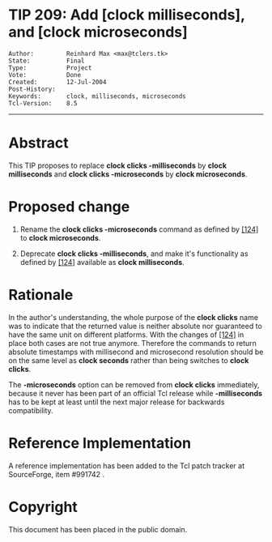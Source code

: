 # TIP 209: Add [clock milliseconds], and [clock microseconds]
	Author:         Reinhard Max <max@tclers.tk>
	State:          Final
	Type:           Project
	Vote:           Done
	Created:        12-Jul-2004
	Post-History:   
	Keywords:       clock, milliseconds, microseconds
	Tcl-Version:    8.5
-----

# Abstract

This TIP proposes to replace **clock clicks -milliseconds** by
**clock milliseconds** and **clock clicks -microseconds** by
**clock microseconds**.

# Proposed change

 1. Rename the **clock clicks -microseconds** command as defined by [[124]](124.md) to
    **clock microseconds**.

 2. Deprecate **clock clicks -milliseconds**, and make it's functionality as
    defined by [[124]](124.md) available as **clock milliseconds**.

# Rationale

In the author's understanding, the whole purpose of the **clock clicks** name
was to indicate that the returned value is neither absolute nor guaranteed
to have the same unit on different platforms. With the changes of [[124]](124.md) in
place both cases are not true anymore. Therefore the commands to return
absolute timestamps with millisecond and microsecond resolution should be on
the same level as **clock seconds** rather than being switches to **clock
clicks**.

The **-microseconds** option can be removed from **clock clicks** immediately,
because it never has been part of an official Tcl release while
**-milliseconds** has to be kept at least until the next major release for
backwards compatibility.

# Reference Implementation

A reference implementation has been added to the Tcl patch tracker
at SourceForge, item \#991742 .

# Copyright

This document has been placed in the public domain.


